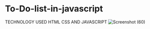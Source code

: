 # To-Do-list-in-javascript
TECHNOLOGY USED HTML CSS AND JAVASCRIPT
![Screenshot (60)](https://github.com/Aashif10/To-Do-list-in-javascript/assets/163505856/4280c2ae-923b-4e03-a206-c591fefde745)
